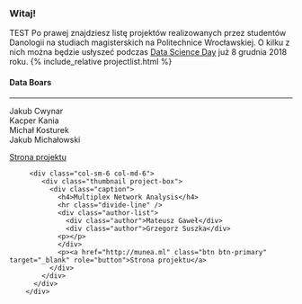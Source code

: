 ### Witaj! 

TEST 
Po prawej znajdziesz listę projektów realizowanych przez studentów Danologii na studiach magisterskich na Politechnice Wrocławskiej. O kilku z nich można będzie usłyszeć podczas [Data Science Day](https://datascienceday.pl/) już 8 grudnia 2018 roku.
{% include_relative projectlist.html %}

<div class="row">
          <div class="col-sm-6 col-md-6">
            <div class="thumbnail project-box">
              <div class="caption">
                <h4>Data Boars</h4>
                <hr class="divide-line" />
                <div class="author-list">
                  <div class="author">Jakub Cwynar</div>
                  <div class="author">Kacper Kania</div>
                  <div class="author">Michał Kosturek</div>
                  <div class="author">Jakub Michałowski</div>
                  <p></p>
                </div>
                <p><a href="http://data-boars.ml/" class="btn btn-primary" target="_blank" role="button">Strona projektu</a>
              </div>
            </div>
          </div>
         
         <div class="col-sm-6 col-md-6">
            <div class="thumbnail project-box">
              <div class="caption">
                <h4>Multiplex Network Analysis</h4>
                <hr class="divide-line" />
                <div class="author-list">
                  <div class="author">Mateusz Gaweł</div>
                  <div class="author">Grzegorz Suszka</div>
                <p></p>
                </div>
                <p><a href="http://munea.ml" class="btn btn-primary" target="_blank" role="button">Strona projektu</a>
              </div>
            </div>
          </div>
        </div>
</div>